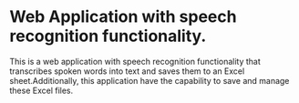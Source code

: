 # Web Application with speech recognition functionality.

This is a web application with speech recognition functionality that transcribes spoken words into text and saves them to an Excel sheet.Additionally, this application have the capability to save and manage these Excel files.
